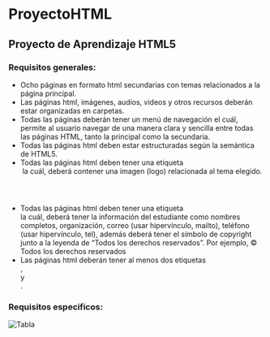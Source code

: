 # ProyectoHTML
## Proyecto de Aprendizaje HTML5
###  Requisitos generales:  
- Ocho páginas en formato html secundarias con temas relacionados a la página principal.  
- Las páginas html, imágenes, audios, videos y otros recursos deberán estar organizadas en carpetas.
- Todas las páginas deberán tener un menú de navegación el cuál, permite al usuario navegar de una manera clara y sencilla entre todas las páginas HTML, tanto la principal como la secundaria.
- Todas las páginas html deben estar estructuradas según la semántica de HTML5.
- Todas las páginas html deben tener una etiqueta <header> la cuál, deberá contener una imagen (logo) relacionada al tema elegido.
- Todas las páginas html deben tener una etiqueta <footer> la cuál, deberá tener la información del estudiante como nombres completos, organización, correo (usar hipervínculo, mailto), teléfono (usar hipervínculo, tel), además deberá tener el símbolo de copyright junto a la leyenda de “Todos los derechos reservados”. Por ejemplo, © Todos los derechos reservados
- Las páginas html deberán tener al menos dos etiquetas <section>, <article> y <aside>.
### Requisitos especificos:
![Tabla](/imagenes/logo.gif)
